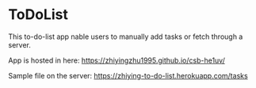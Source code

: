 # ToDoList
This to-do-list app nable users to manually add tasks or fetch through a server.

App is hosted in here: https://zhiyingzhu1995.github.io/csb-he1uv/


Sample file on the server: https://zhiying-to-do-list.herokuapp.com/tasks
